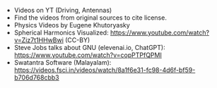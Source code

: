 - Videos on YT (Driving, Antennas)
- Find the videos from original sources to cite license.
- Physics Videos by Eugene Khutoryasky
- Spherical Harmonics Visualized: https://www.youtube.com/watch?v=Ziz7t1HHwBwi (CC-BY)
- Steve Jobs talks about GNU (elevenai.io, ChatGPT): https://www.youtube.com/watch?v=copPTPfQPMI
- Swatantra Software (Malayalam): https://videos.fsci.in/videos/watch/8a1f6e31-fc98-4d6f-bf59-b706d768cbb3